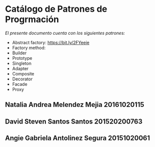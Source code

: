
# Catálogo de Patrones de Progrmación
_El presente documento cuenta con los siguientes patrones:_
* Abstract factory: https://bit.ly/2FYeeie
* Factory method: 
* Builder
* Prototype
* Singleton
* Adapter
* Composite
* Decorator
* Facade
* Proxy






## Natalia Andrea Melendez Mejia 20161020115


## David Steven Santos Santos 201520200763


## Angie Gabriela Antolinez Segura 20151020061

